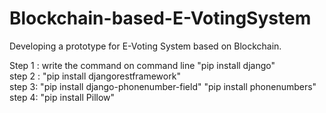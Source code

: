 # Blockchain-based-E-VotingSystem
Developing a prototype for E-Voting System based on Blockchain.

Step 1 : write the command on command line "pip install django"
<br>
step 2 : "pip install djangorestframework"
<br>
step 3: "pip install django-phonenumber-field"
        "pip install phonenumbers"
<br>
step 4: "pip install Pillow"